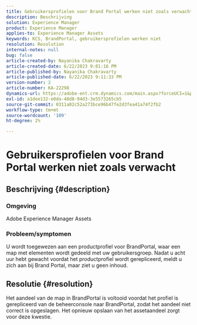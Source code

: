 ```yaml
---
title: Gebruikersprofielen voor Brand Portal werken niet zoals verwacht
description: Beschrijving
solution: Experience Manager
product: Experience Manager
applies-to: Experience Manager Assets
keywords: KCS, BrandPortal, gebruikersprofielen werken niet
resolution: Resolution
internal-notes: null
bug: false
article-created-by: Nayanika Chakravarty
article-created-date: 6/22/2023 9:01:16 PM
article-published-by: Nayanika Chakravarty
article-published-date: 6/22/2023 9:11:33 PM
version-number: 2
article-number: KA-22298
dynamics-url: https://adobe-ent.crm.dynamics.com/main.aspx?forceUCI=1&pagetype=entityrecord&etn=knowledgearticle&id=74ac2ce9-3f11-ee11-8f6d-6045bd006d92
exl-id: a1dee132-e0da-48d8-94d3-3e5573265cb5
source-git-commit: 0311a02c52a273bce96b47fe2d3fea41a74f2fb2
workflow-type: tm+mt
source-wordcount: '109'
ht-degree: 2%

---
```


# Gebruikersprofielen voor Brand Portal werken niet zoals verwacht

## Beschrijving {#description}


### Omgeving

Adobe Experience Manager Assets

### Probleem/symptomen

U wordt toegewezen aan een productprofiel voor BrandPortal, waar een map met elementen wordt gedeeld met uw gebruikersgroep. Nadat u acht uur hebt gewacht voordat het productprofiel wordt gerepliceerd, meldt u zich aan bij Brand Portal, maar ziet u geen inhoud.


## Resolutie {#resolution}


Het aandeel van de map in BrandPortal is voltooid voordat het profiel is gerepliceerd van de beheerconsole naar BrandPortal, zodat het aandeel niet correct is opgeslagen. Het opnieuw opslaan van het assetaandeel zorgt voor deze kwestie.
